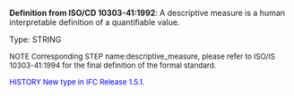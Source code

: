 ﻿**Definition from ISO/CD 10303-41:1992**: A descriptive measure is a human interpretable definition of a quantifiable value.

Type: STRING

> <font size="-1">
  NOTE Corresponding STEP name:descriptive_measure, please refer to ISO/IS 10303-41:1994
  for the final definition of the formal standard.
</font>

> <font size="-1" color="#0000FF">
  HISTORY New type in IFC Release 1.5.1.
</font>
